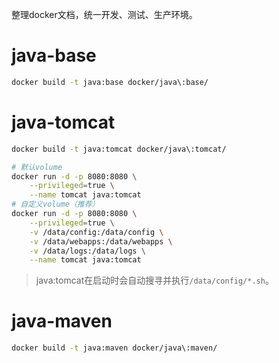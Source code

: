 整理docker文档，统一开发、测试、生产环境。

# java-base
```bash
docker build -t java:base docker/java\:base/
```

# java-tomcat
```bash
docker build -t java:tomcat docker/java\:tomcat/

# 默认volume
docker run -d -p 8080:8080 \
    --privileged=true \
    --name tomcat java:tomcat
# 自定义volume（推荐）
docker run -d -p 8080:8080 \
    --privileged=true \
    -v /data/config:/data/config \
    -v /data/webapps:/data/webapps \
    -v /data/logs:/data/logs \
    --name tomcat java:tomcat
```
> java:tomcat在启动时会自动搜寻并执行`/data/config/*.sh`。

# java-maven
```bash
docker build -t java:maven docker/java\:maven/
```
